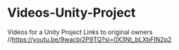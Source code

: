 # Videos-Unity-Project
Videos for a Unity Project
Links to original owners
//https://youtu.be/9wacbj2P9TQ?si=0X3Nt_bLXbFIN2p2
